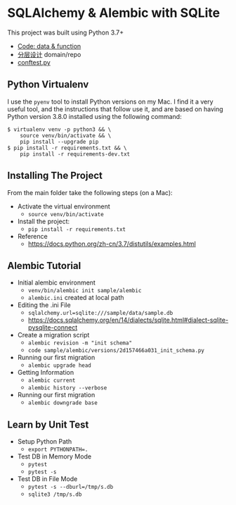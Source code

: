 # SQLAlchemy & Alembic with SQLite

This project was built using Python 3.7+

- [Code: data & function](https://realpython.com/python-sqlite-sqlalchemy/#using-sqlite-to-persist-data)
- [分层设计](https://www.oreilly.com/library/view/architecture-patterns-with/9781492052197/ch04.html) domain/repo
- [conftest.py](https://github.com/Pegase745/sqlalchemy-datatables)

## Python Virtualenv

I use the `pyenv` tool to install Python versions on my Mac. I find it a very useful tool, and the instructions that follow use it, and are based on having Python version 3.8.0 installed using the following command:

```shell
$ virtualenv venv -p python3 && \
    source venv/bin/activate && \
    pip install --upgrade pip
$ pip install -r requirements.txt && \
    pip install -r requirements-dev.txt
```

## Installing The Project

From the main folder take the following steps (on a Mac):

* Activate the virtual environment
  * ```source venv/bin/activate```
* Install the project:
  * `pip install -r requirements.txt`
* Reference
  * <https://docs.python.org/zh-cn/3.7/distutils/examples.html>

## Alembic Tutorial

[](https://alembic.sqlalchemy.org/en/latest/tutorial.html)

* Initial alembic environment
  * `venv/bin/alembic init sample/alembic`
  * `alembic.ini` created at local path
* Editing the .ini File
  * `sqlalchemy.url=sqlite:///sample/data/sample.db`
  * <https://docs.sqlalchemy.org/en/14/dialects/sqlite.html#dialect-sqlite-pysqlite-connect>
* Create a migration script
  * `alembic revision -m "init schema"`
  * `code sample/alembic/versions/2d157466a031_init_schema.py`
* Running our first migration
  * `alembic upgrade head`
* Getting Information
  * `alembic current`
  * `alembic history --verbose`
* Running our first migration
  * `alembic downgrade base`

## Learn by Unit Test

* Setup Python Path
  * `export PYTHONPATH=.`
* Test DB in Memory Mode
  * `pytest`
  * `pytest -s`
* Test DB in File Mode
  * `pytest -s --dburl=/tmp/s.db`
  * `sqlite3 /tmp/s.db`
